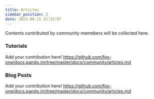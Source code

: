 ```yaml
---
title: Articles
sidebar_position: 3
date: 2021-09-15 22:33:07
---
```


Contents contributed by community memebers will be collected here.

### Tutorials

Add your contribution here!
https://github.com/fox-one/docs.pando.im/tree/master/docs/community/articles.md

### Blog Posts

Add your contribution here!
https://github.com/fox-one/docs.pando.im/tree/master/docs/community/articles.md
